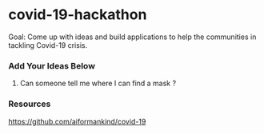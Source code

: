 # covid-19-hackathon

Goal: Come up with ideas and build applications to help the communities in tackling Covid-19 crisis.

### Add Your Ideas Below

1. Can someone tell me where I can find a mask ?

### Resources
https://github.com/aiformankind/covid-19
